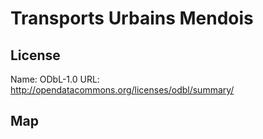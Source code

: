 # Transports Urbains Mendois
    
## License

Name: ODbL-1.0
URL: http://opendatacommons.org/licenses/odbl/summary/

## Map

<WorldMap topic="Transports_Urbains_Mendois/vehicle_positions/#" />
